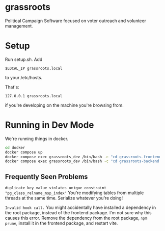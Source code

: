 # grassroots

Political Campaign Software focused on voter outreach and volunteer management.

# Setup

Run setup.sh.
Add

```
$LOCAL_IP grassroots.local
```

to your /etc/hosts.

That's:

```
127.0.0.1 grassroots.local
```

if you're developing on the machine you're browsing from.

# Running in Dev Mode

We're running things in docker.

```sh
cd docker
docker compose up
docker compose exec grassroots_dev /bin/bash -c "cd grassroots-frontend && npm run dev" # Frontend
docker compose exec grassroots_dev /bin/bash -c "cd grassroots-backend && npm run start:dev" # Backend
```

## Frequently Seen Problems

`duplicate key value violates unique constraint "pg_class_relname_nsp_index"`
You're modifying tables from multiple threads at the same time. Serialize whatever you're doing!

`Invalid hook call.`
You might accidentally have installed a dependency in the root package, instead of the frontend package. I'm not sure why this causes this error. Remove the dependency from the root package, `npm prune`, install it in the frontend package, and restart vite.
